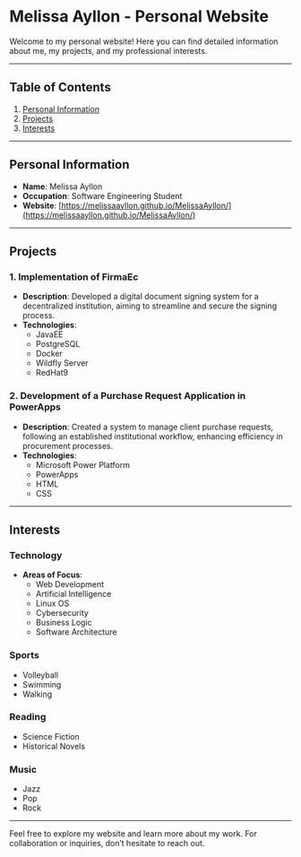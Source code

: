# Melissa Ayllon - Personal Website

Welcome to my personal website! Here you can find detailed information about me, my projects, and my professional interests.

---

## Table of Contents
1. [Personal Information](#personal-information)
2. [Projects](#projects)
3. [Interests](#interests)

---

## Personal Information

- **Name**: Melissa Ayllon  
- **Occupation**: Software Engineering Student  
- **Website**: [https://melissaayllon.github.io/MelissaAyllon/](https://melissaayllon.github.io/MelissaAyllon/)

---

## Projects

### 1. Implementation of FirmaEc
- **Description**: Developed a digital document signing system for a decentralized institution, aiming to streamline and secure the signing process.
- **Technologies**: 
  - JavaEE
  - PostgreSQL
  - Docker
  - Wildfly Server
  - RedHat9

### 2. Development of a Purchase Request Application in PowerApps
- **Description**: Created a system to manage client purchase requests, following an established institutional workflow, enhancing efficiency in procurement processes.
- **Technologies**: 
  - Microsoft Power Platform
  - PowerApps
  - HTML
  - CSS

---

## Interests

### Technology
- **Areas of Focus**: 
  - Web Development
  - Artificial Intelligence
  - Linux OS
  - Cybersecurity
  - Business Logic
  - Software Architecture

### Sports
- Volleyball
- Swimming
- Walking

### Reading
- Science Fiction
- Historical Novels

### Music
- Jazz
- Pop
- Rock

---

Feel free to explore my website and learn more about my work. For collaboration or inquiries, don’t hesitate to reach out.

